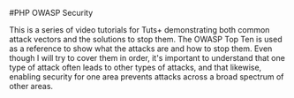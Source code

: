 #PHP OWASP Security

This is a series of video tutorials for Tuts+ demonstrating both common attack vectors 
and the solutions to stop them.  The OWASP Top Ten is used as a reference to show 
what the attacks are and how to stop them.  Even though I will try to cover them in order, 
it's important to understand that one type of attack often leads to other types of attacks, 
and that likewise, enabling security for one area prevents attacks across a broad 
spectrum of other areas.